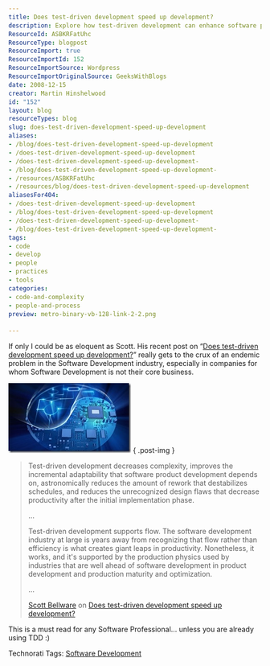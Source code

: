 ```yaml
---
title: Does test-driven development speed up development?
description: Explore how test-driven development can enhance software productivity by reducing complexity and rework. A must-read for software professionals!
ResourceId: ASBKRFatUhc
ResourceType: blogpost
ResourceImport: true
ResourceImportId: 152
ResourceImportSource: Wordpress
ResourceImportOriginalSource: GeeksWithBlogs
date: 2008-12-15
creator: Martin Hinshelwood
id: "152"
layout: blog
resourceTypes: blog
slug: does-test-driven-development-speed-up-development
aliases:
- /blog/does-test-driven-development-speed-up-development
- /does-test-driven-development-speed-up-development
- /does-test-driven-development-speed-up-development-
- /blog/does-test-driven-development-speed-up-development-
- /resources/ASBKRFatUhc
- /resources/blog/does-test-driven-development-speed-up-development
aliasesFor404:
- /does-test-driven-development-speed-up-development
- /blog/does-test-driven-development-speed-up-development
- /does-test-driven-development-speed-up-development-
- /blog/does-test-driven-development-speed-up-development-
tags:
- code
- develop
- people
- practices
- tools
categories:
- code-and-complexity
- people-and-process
preview: metro-binary-vb-128-link-2-2.png

---
```

If only I could be as eloquent as Scott. His recent post on “[Does test-driven development speed up development?](http://blog.scottbellware.com/2008/12/does-test-driven-development-speed-up.html)” really gets to the crux of an endemic problem in the Software Development industry, especially in companies for whom Software Development is not their core business.

[![](images/Doestestdrivendevelopmentspeedupdevelopm_CF47-iStock_000006327761XSmall_thumb-1-1.jpg)](http://blog.hinshelwood.com/files/2011/05/GWB-WindowsLiveWriter-Doestestdrivendevelopmentspeedupdevelopm_CF47-iStock_000006327761XSmall_2.jpg)
{ .post-img }

> Test-driven development decreases complexity, improves the incremental adaptability that software product development depends on, astronomically reduces the amount of rework that destabilizes schedules, and reduces the unrecognized design flaws that decrease productivity after the initial implementation phase.
>
> …
>
> Test-driven development supports flow. The software development industry at large is years away from recognizing that flow rather than efficiency is what creates giant leaps in productivity. Nonetheless, it works, and it's supported by the production physics used by industries that are well ahead of software development in product development and production maturity and optimization.
>
> …
>
> [Scott Bellware](http://blog.scottbellware.com/) on [Does test-driven development speed up development?](http://blog.scottbellware.com/2008/12/does-test-driven-development-speed-up.html)

This is a must read for any Software Professional… unless you are already using TDD :)

Technorati Tags: [Software Development](http://technorati.com/tags/Software+Development)
